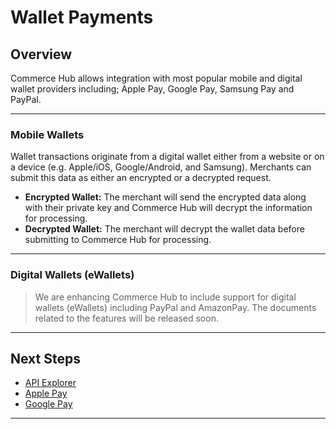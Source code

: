 # Wallet Payments

## Overview

Commerce Hub allows integration with most popular mobile and digital wallet providers including; Apple Pay, Google Pay, Samsung Pay and PayPal.

---

### Mobile Wallets

Wallet transactions originate from a digital wallet either from a website or on a device (e.g. Apple/iOS, Google/Android, and Samsung). Merchants can submit this data as either an encrypted or a decrypted request. 

- **Encrypted Wallet:** The merchant will send the encrypted data along with their private key and Commerce Hub will decrypt the information for processing.
- **Decrypted Wallet:** The merchant will decrypt the wallet data before submitting to Commerce Hub for processing.

---

### Digital Wallets (eWallets)

<!-- theme: danger -->
> We are enhancing Commerce Hub to include support for digital wallets (eWallets) including PayPal and AmazonPay. The documents related to the features will be released soon. 

---

## Next Steps
- [API Explorer](url)
- [Apple Pay](?path=docs/Online-Mobile-Digital/Wallets-AltPayments/Apple-Pay/Apple-Pay.md)
- [Google Pay](?path=docs/Online-Mobile-Digital/Wallets-AltPayments/Google-Pay/Google-Pay.md)

---